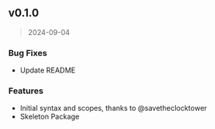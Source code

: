 
## v0.1.0

> 2024-09-04

### Bug Fixes

* Update README

### Features

* Initial syntax and scopes, thanks to @savetheclocktower
* Skeleton Package

